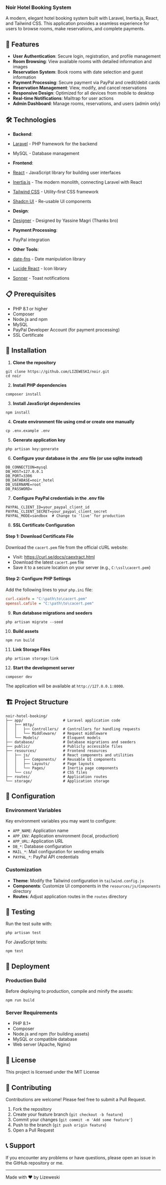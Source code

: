 ### Noir Hotel Booking System

A modern, elegant hotel booking system built with Laravel, Inertia.js, React, and Tailwind CSS. This application provides a seamless experience for users to browse rooms, make reservations, and complete payments.

## 🌟 Features

- **User Authentication**: Secure login, registration, and profile management
- **Room Browsing**: View available rooms with detailed information and images
- **Reservation System**: Book rooms with date selection and guest information
- **Payment Processing**: Secure payment via PayPal and credit/debit cards
- **Reservation Management**: View, modify, and cancel reservations
- **Responsive Design**: Optimized for all devices from mobile to desktop
- **Real-time Notifications**: Mailtrap for user actions
- **Admin Dashboard**: Manage rooms, reservations, and users (admin only)


## 🛠️ Technologies

- **Backend**:

- [Laravel](https://laravel.com/) - PHP framework for the backend
- MySQL - Database management



- **Frontend**:

- [React](https://reactjs.org/) - JavaScript library for building user interfaces
- [Inertia.js](https://inertiajs.com/) - The modern monolith, connecting Laravel with React
- [Tailwind CSS](https://tailwindcss.com/) - Utility-first CSS framework
- [Shadcn UI](https://ui.shadcn.com/) - Re-usable UI components

- **Design**: 
- [Designer](https://www.behance.net/yassinemagri) - Designed by Yassine Magri (Thanks bro)

- **Payment Processing**:

- PayPal integration

- **Other Tools**:

- [date-fns](https://date-fns.org/) - Date manipulation library
- [Lucide React](https://lucide.dev/) - Icon library
- [Sonner](https://sonner.emilkowal.ski/) - Toast notifications





## 📋 Prerequisites

- PHP 8.1 or higher
- Composer
- Node.js and npm
- MySQL
- PayPal Developer Account (for payment processing)
- SSL Certificate

## 🚀 Installation

1. **Clone the repository**


```shellscript
git clone https://github.com/LIZEWESKI/noir.git
cd noir
```

2. **Install PHP dependencies**


```shellscript
composer install
```

3. **Install JavaScript dependencies**


```shellscript
npm install
```

4. **Create environment file using cmd or create one manually**


```shellscript
cp .env.example .env 
```


5. **Generate application key**


```shellscript
php artisan key:generate
```

6. **Configure your database in the .env file (or use sqlite instead)**


```plaintext
DB_CONNECTION=mysql
DB_HOST=127.0.0.1
DB_PORT=3306
DB_DATABASE=noir_hotel
DB_USERNAME=root
DB_PASSWORD=
```

7. **Configure PayPal credentials in the .env file**


```plaintext
PAYPAL_CLIENT_ID=your_paypal_client_id
PAYPAL_CLIENT_SECRET=your_paypal_client_secret
PAYPAL_MODE=sandbox  # Change to 'live' for production
```
8. **SSL Certificate Configuration**

#### Step 1: Download Certificate File

Download the `cacert.pem` file from the official cURL website:
- Visit: https://curl.se/docs/caextract.html
- Download the latest `cacert.pem` file
- Save it to a secure location on your server (e.g., `C:\ssl\cacert.pem`)

#### Step 2: Configure PHP Settings
Add the following lines to your `php.ini` file:

```ini
curl.cainfo = "C:\path\to\cacert.pem"
openssl.cafile = "C:\path\to\cacert.pem"
```

9. **Run database migrations and seeders**


```shellscript
php artisan migrate --seed
```

10. **Build assets**


```shellscript
npm run build
```

11. **Link Storage Files**

```shellscript
php artisan storage:link
```

12. **Start the development server**


```shellscript
composer dev
```

The application will be available at `http://127.0.0.1:8000`.

## 🏗️ Project Structure

```plaintext
noir-hotel-booking/
├── app/                  # Laravel application code
│   ├── Http/
│   │   ├── Controllers/  # Controllers for handling requests
│   │   └── Middleware/   # Request middleware
│   └── Models/           # Eloquent models
├── database/             # Database migrations and seeders
├── public/               # Publicly accessible files
├── resources/            # Frontend resources
│   ├── js/               # React components and utilities
│   │   ├── Components/   # Reusable UI components
│   │   ├── Layouts/      # Page layouts
│   │   └── Pages/        # Inertia page components
│   └── css/              # CSS files
├── routes/               # Application routes
└── storage/              # Application storage
```

## 🔧 Configuration

### Environment Variables

Key environment variables you may want to configure:

- `APP_NAME`: Application name
- `APP_ENV`: Application environment (local, production)
- `APP_URL`: Application URL
- `DB_*`: Database configuration
- `MAIL_*`: Mail configuration for sending emails
- `PAYPAL_*`: PayPal API credentials


### Customization

- **Theme**: Modify the Tailwind configuration in `tailwind.config.js`
- **Components**: Customize UI components in the `resources/js/Components` directory
- **Routes**: Adjust application routes in the `routes` directory


## 🧪 Testing

Run the test suite with:

```shellscript
php artisan test
```

For JavaScript tests:

```shellscript
npm test
```

## 🔄 Deployment

### Production Build

Before deploying to production, compile and minify the assets:

```shellscript
npm run build
```

### Server Requirements

- PHP 8.1+
- Composer
- Node.js and npm (for building assets)
- MySQL or compatible database
- Web server (Apache, Nginx)


## 📝 License

This project is licensed under the MIT License 

## 👥 Contributing

Contributions are welcome! Please feel free to submit a Pull Request.

1. Fork the repository
2. Create your feature branch (`git checkout -b feature`)
3. Commit your changes (`git commit -m 'Add some feature'`)
4. Push to the branch (`git push origin feature`)
5. Open a Pull Request


## 📞 Support

If you encounter any problems or have questions, please open an issue in the GitHub repository or me.

---

Made with ❤️ by Lizeweski